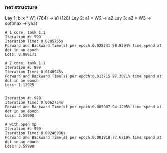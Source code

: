 ### net structure

Lay 1:  b_x * W1 (784) -> a1 (128)
Lay 2:  a1 * W2 -> a2
Lay 3:  a2 * W3 -> softmax -> yhat

```
# 1 core, task 1.1
Iteration #: 999
Iteration Time: 0.0285755s
Forward and Backward Time(s) per epoch:0.028241 98.8294% time spend at dot in an epoch
Loss: 0.886171

# 2 core, task 1.1
Iteration #: 999
Iteration Time: 0.0140945s
Forward and Backward Time(s) per epoch:0.013715 97.3071% time spend at dot in an epoch
Loss: 1.12925


Iteration #: 999
Iteration Time: 0.0062754s
Forward and Backward Time(s) per epoch:0.005907 94.1295% time spend at dot in an epoch
Loss: 3.59998

# with open mp
Iteration #: 999
Iteration Time: 0.00246936s
Forward and Backward Time(s) per epoch:0.001918 77.6719% time spend at dot in an epoch
Loss: 3.59998
```